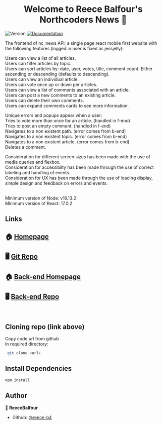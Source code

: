 <h1 align="center">Welcome to Reece Balfour's Northcoders News 👋</h1>
<p>
  <img alt="Version" src="https://img.shields.io/badge/version-1.0.0-blue.svg?cacheSeconds=2592000" />
  <a href="https://github.com/northcoders/be-nc-news#readme" target="_blank">
    <img alt="Documentation" src="https://img.shields.io/badge/documentation-yes-brightgreen.svg" />
  </a>
</p>

The frontend of nc_news API; a single page react mobile first website with the following features (logged in user is fixed as jessjelly): 

Users can view a list of all articles. <br>
Users can filter articles by topic. <br>
Users can sort articles by: date, user, votes, title, comment count. Either ascending or descending (defaults to descending). <br>
Users can view an individual article. <br>
Users can vote once up or down per articles. <br>
Users can view a list of comments associated with an article. <br>
Users can post a new comments to an existing article. <br>
Users can delete their own comments. <br>
Users can expand comments cards to see more information. <br>

Unique errors and popups appear when a user:  <br>
Tries to vote more than once for an article. (handled in f-end) <br>
Tries to post an empty comment. (handled in f-end) <br>
Navigates to a non existent path. (error comes from b-end) <br>
Navigates to a non existent topic. (error comes from b-end) <br>
Navigates to a non existent article. (error comes from b-end) <br>
Deletes a comment.


Consideration for different screen sizes has been made with the use of media queries and flexbox.  <br>
Consideration for accessibilty has been made through the use of correct labeling and handling of events. <br>
Consideration for UX has been made through the use of loading display, simple design and feedback on errors and events.


<br>
Minimum version of Node: v16.13.2 <br>
Minimum version of React: 17.0.2 <P>

## Links

## 🏠 [Homepage](https://reecebalfourncnews.netlify.app)
## 🖥️ [Git Repo](https://github.com/reece-b4/fe-nc-news)

## 🏠 [Back-end Homepage](https://reece-ncnews.herokuapp.com)
## 🖥️ [Back-end Repo](https://github.com/reece-b4/NC-News-public) 
 <br>

## Cloning repo (link above)

Copy code url from github <br>
In required directory:
```sh
 git clone <url>
```

## Install Dependencies
```sh
npm install
```

## Author

👤 **ReeceBalfour**

* Github: [@reece-b4](https://github.com/reece-b4)
